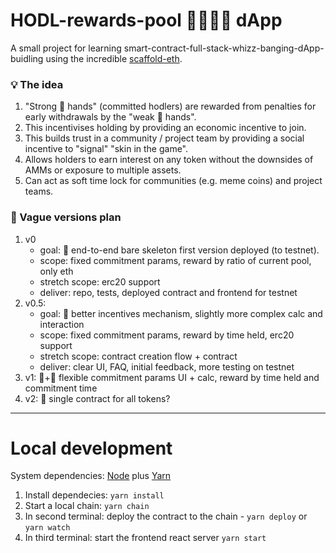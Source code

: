 # HODL-rewards-pool 🧑‍🤝‍🧑🤽 dApp 
A small project for learning smart-contract-full-stack-whizz-banging-dApp-buidling using the incredible [scaffold-eth](https://github.com/austintgriffith/scaffold-eth).

### 💡 The idea

1. "Strong 💎 hands" (committed hodlers) are rewarded from penalties for early withdrawals by the "weak 🧁 hands". 
2. This incentivises holding by providing an economic incentive to join.
3. This builds trust in a community / project team by providing a social incentive to "signal" "skin in the game".
4. Allows holders to earn interest on any token without the downsides of AMMs or exposure to multiple assets.
5. Can act as soft time lock for communities (e.g. meme coins) and project teams. 

### 📔 Vague versions plan
1. v0
    - goal: 🚀 end-to-end bare skeleton first version deployed (to testnet). 
    - scope: fixed commitment params, reward by ratio of current pool, only eth
    - stretch scope: erc20 support
    - deliver: repo, tests, deployed contract and frontend for testnet
2. v0.5:
    - goal: 🧠 better incentives mechanism, slightly more complex calc and interaction 
    - scope: fixed commitment params, reward by time held, erc20 support
    - stretch scope: contract creation flow + contract
    - deliver: clear UI, FAQ, initial feedback, more testing on testnet
3. v1: 🍕+🍔 flexible commitment params UI + calc, reward by time held and commitment time
4. v2: 🚢 single contract for all tokens?

---

# Local development

System dependencies: [Node](https://nodejs.org/dist/latest-v12.x/) plus [Yarn](https://classic.yarnpkg.com/en/docs/install/)

1. Install dependecies: `yarn install`
2. Start a local chain: `yarn chain`
3. In second terminal: deploy the contract to the chain - `yarn deploy` or `yarn watch`
4. In third terminal: start the frontend react server `yarn start`
